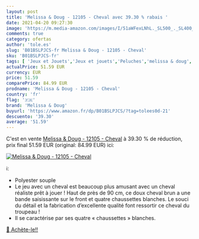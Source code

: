 ```yaml
---
layout: post
title: 'Melissa & Doug - 12105 - Cheval avec 39.30 % rabais '
date: 2021-04-20 09:27:30
image: 'https://m.media-amazon.com/images/I/51aWFexLNhL._SL500_._SL400_.jpg'
comments: true
category: ofertas
author: 'tole.es'
slug: 'B01BSLPJCS-fr Melissa & Doug - 12105 - Cheval'
sku: 'B01BSLPJCS-fr'
tags: [ 'Jeux et Jouets','Jeux et jouets','Peluches','melissa & doug', ]
actualPrice: 51.59 EUR
currency: EUR
price: 51.59
comparePrice: 84.99 EUR
prodname: 'Melissa & Doug - 12105 - Cheval'
country: 'fr'
flag: '🇫🇷'
brand: 'Melissa & Doug'
buyurl: 'https://www.amazon.fr/dp/B01BSLPJCS/?tag=tolees0d-21'
descuento: '39.30'
average: '51.59'
---
```


C'est en vente [Melissa & Doug - 12105 - Cheval](https://www.amazon.fr/dp/B01BSLPJCS/?tag=tolees0d-21)  à  39.30 % de réduction, prix final  51.59 EUR (original: 84.99 EUR) ici:

[![Melissa & Doug - 12105 - Cheval](https://m.media-amazon.com/images/I/51aWFexLNhL._SL500_._SL400_.jpg)](https://www.amazon.fr/dp/B01BSLPJCS/?tag=tolees0d-21)

ℹ️:

- Polyester souple
- Le jeu avec un cheval est beaucoup plus amusant avec un cheval réaliste prêt à jouer ! Haut de près de 90 cm, ce doux cheval brun a une bande saisissante sur le front et quatre chaussettes blanches. Le souci du détail et la fabrication d’excellente qualité font ressortir ce cheval du troupeau !
- Il se caractérise par ses quatre « chaussettes » blanches.

[🛒 Achète-le!!](https://www.amazon.fr/dp/B01BSLPJCS/?tag=tolees0d-21)
